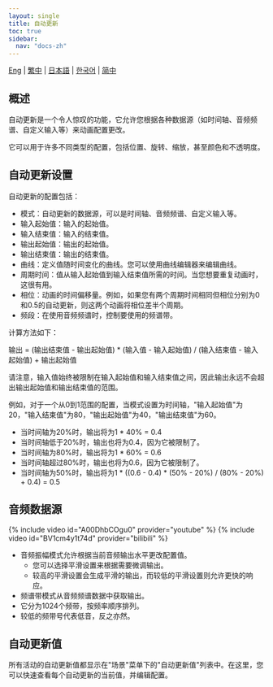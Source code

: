 ```yaml
---
layout: single
title: 自动更新
toc: true
sidebar:
  nav: "docs-zh"
---
```

[Eng](/dancexr/features/autoupdate) | [繁中](/tw/dancexr/features/autoupdate) | [日本語](/jp/dancexr/features/autoupdate) | [한국어](/kr/dancexr/features/autoupdate) | [简中](/zh/dancexr/features/autoupdate)


## 概述
自动更新是一个令人惊叹的功能，它允许您根据各种数据源（如时间轴、音频频谱、自定义输入等）来动画配置更改。

它可以用于许多不同类型的配置，包括位置、旋转、缩放，甚至颜色和不透明度。

## 自动更新设置
自动更新的配置包括：
* 模式：自动更新的数据源，可以是时间轴、音频频谱、自定义输入等。
* 输入起始值：输入的起始值。
* 输入结束值：输入的结束值。
* 输出起始值：输出的起始值。
* 输出结束值：输出的结束值。
* 曲线：定义值随时间变化的曲线。您可以使用曲线编辑器来编辑曲线。
* 周期时间：值从输入起始值到输入结束值所需的时间。当您想要重复动画时，这很有用。
* 相位：动画的时间偏移量。例如，如果您有两个周期时间相同但相位分别为0和0.5的自动更新，则这两个动画将相位差半个周期。
* 频段：在使用音频频谱时，控制要使用的频谱带。

计算方法如下：

输出 = (输出结束值 - 输出起始值) * (输入值 - 输入起始值) / (输入结束值 - 输入起始值) + 输出起始值

请注意，输入值始终被限制在输入起始值和输入结束值之间，因此输出永远不会超出输出起始值和输出结束值的范围。

例如，对于一个从0到1范围的配置，当模式设置为时间轴，"输入起始值"为20，"输入结束值"为80，"输出起始值"为40，"输出结束值"为60。
* 当时间轴为20%时，输出将为1 * 40% = 0.4
* 当时间轴低于20%时，输出也将为0.4，因为它被限制了。
* 当时间轴为80%时，输出将为1 * 60% = 0.6
* 当时间轴超过80%时，输出也将为0.6，因为它被限制了。
* 当时间轴为50%时，输出将为1 * ((0.6 - 0.4) * (50% - 20%) / (80% - 20%) + 0.4) = 0.5

## 音频数据源
{% include video id="A00DhbCOgu0" provider="youtube" %}
{% include video id="BV1cm4y1t74d" provider="bilibili" %}

* 音频振幅模式允许根据当前音频输出水平更改配置值。
    * 您可以选择平滑设置来根据需要微调输出。
    * 较高的平滑设置会生成平滑的输出，而较低的平滑设置则允许更快的响应。
* 频谱带模式从音频频谱数据中获取输出。
* 它分为1024个频带，按频率顺序排列。
* 较低的频带号代表低音，反之亦然。

## 自动更新值
所有活动的自动更新值都显示在"场景"菜单下的"自动更新值"列表中。在这里，您可以快速查看每个自动更新的当前值，并编辑配置。